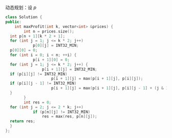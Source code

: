 动态规划：设 $p$

```cpp
class Solution {  
public:  
    int maxProfit(int k, vector<int> &prices) {  
        int n = prices.size();  
  int p[n + 1][k * 2 + 1];  
  for (int j = 1; j <= k * 2; j++)  
            p[0][j] = INT32_MIN;  
  p[0][0] = 0;  
  for (int i = 0; i < n; ++i) {  
            p[i + 1][0] = 0;  
  for (int j = 1; j <= k * 2; j++) {  
                p[i + 1][j] = INT32_MIN;  
  if (p[i][j] != INT32_MIN)  
                    p[i + 1][j] = max(p[i + 1][j], p[i][j]);  
  if (p[i][j - 1] != INT32_MIN)  
                    p[i + 1][j] = max(p[i + 1][j], p[i][j - 1] + (j & 1 ? -prices[i] : prices[i]));  
  }  
        }  
        int res = 0;  
  for (int j = 2; j <= 2 * k; j++)  
            if (p[n][j] != INT32_MIN)  
                res = max(res, p[n][j]);  
  return res;  
  }  
};
```
<!--stackedit_data:
eyJoaXN0b3J5IjpbMTk0ODIzNzAwMSwtMjEyMTA1OTYyMywtMT
Y0Njg1MDQwLC0xNTAyNzE5NzUyLC0xMzQzNTA2NTE1LC0yMDg4
NzQ2NjEyLC0xNTAzNDEyMDI5LC04Mzc2NTE3NDYsLTUyNzc5NT
Q1NCwtODM4MDMzODkwLC0xOTIyOTYzMTcwLDEyMzcyOTIxODUs
MTc3NjAxMTEwMyw4MzMxODE4OTcsMTg1NjgyODI5MV19
-->